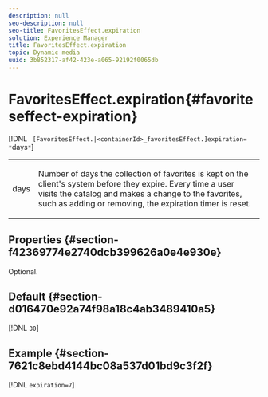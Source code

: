 ```yaml
---
description: null
seo-description: null
seo-title: FavoritesEffect.expiration
solution: Experience Manager
title: FavoritesEffect.expiration
topic: Dynamic media
uuid: 3b852317-af42-423e-a065-92192f0065db
---
```


# FavoritesEffect.expiration{#favoriteseffect-expiration}

[!DNL ` [FavoritesEffect.|<containerId>_favoritesEffect.]expiration= *`days`*`]

<table id="table_2B109D2F91E64B5382B31921C3780FA5"> 
 <tbody> 
  <tr> 
   <td colname="col1"> <p><span class="codeph"><span class="varname"> days</span></span> </p> </td> 
   <td colname="col2"> <p> Number of days the collection of favorites is kept on the client's system before they expire. Every time a user visits the catalog and makes a change to the favorites, such as adding or removing, the expiration timer is reset. </p> </td> 
  </tr> 
 </tbody> 
</table>

## Properties {#section-f42369774e2740dcb399626a0e4e930e}

Optional.

## Default {#section-d016470e92a74f98a18c4ab3489410a5}

[!DNL `30`]

## Example {#section-7621c8ebd4144bc08a537d01bd9c3f2f}

[!DNL `expiration=7`] 
